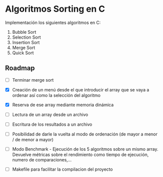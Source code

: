# Algoritmos Sorting en C
Implementación los siguientes algoritmos en C: 
1. Bubble Sort
2. Selection Sort
3. Insertion Sort
4. Merge Sort
5. Quick Sort

## Roadmap
- [ ]  Terminar merge sort
- [x]  Creación de un menú desde el que introducir el array que se vaya a ordenar así como la selección del algoritmo
- [x]  Reserva de ese array mediante memoria dinámica
- [ ]  Lectura de un array desde un archivo
- [ ]  Escritura de los resultados a un archivo
- [ ]  Posibilidad de darle la vuelta al modo de ordenación (de mayor a menor / de menor a mayor)
- [ ]  Modo Benchmark - Ejecución de los 5 algoritmos sobre un mismo array. Devuelve métricas sobre el rendimiento como tiempo de ejecución, numero de comparaciones,...
- [ ]  Makefile para facilitar la compilacion del proyecto


